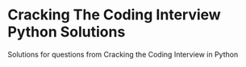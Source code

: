 # Cracking The Coding Interview Python Solutions
Solutions for questions from Cracking the Coding Interview in Python
